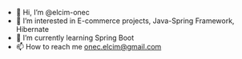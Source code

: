- 👋 Hi, I’m @elcim-onec
- 👀 I’m interested in E-commerce projects, Java-Spring Framework, Hibernate
- 🌱 I’m currently learning Spring Boot
- 📫 How to reach me onec.elcim@gmail.com

